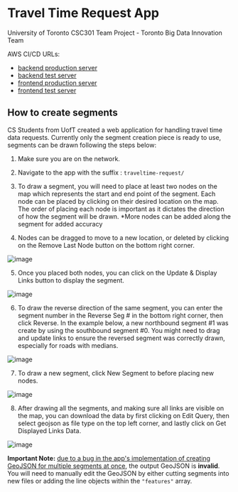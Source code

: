 # Travel Time Request App
University of Toronto CSC301 Team Project - Toronto Big Data Innovation Team

AWS CI/CD URLs:
  - [backend production server](http://backendproduction-env.eba-5qbcpngm.ca-central-1.elasticbeanstalk.com/)
  - [backend test server](http://backendtest-env.eba-aje3qmym.ca-central-1.elasticbeanstalk.com/)
  - [frontend production server](http://frontendproduction-env.eba-4ef5jwdw.ca-central-1.elasticbeanstalk.com/)
  - [frontend test server](http://frontendtest-env.eba-wempu9ue.ca-central-1.elasticbeanstalk.com/)

## How to create segments
CS Students from UofT created a web application for handling travel time data requests. Currently only the segment creation piece is ready to use, segments can be drawn following the steps below:

1. Make sure you are on the network.

2. Navigate to the app with the suffix : `traveltime-request/`

3. To draw a segment, you will need to place at least two nodes on the map which represents the start and end point of the segment. Each node can be placed by clicking on their desired location on the map. The order of placing each node is important as it dictates the direction of how the segment will be drawn. 
*More nodes can be added along the segment for added accuracy


4. Nodes can be dragged to move to a new location, or deleted by clicking on the Remove Last Node button on the bottom right corner. 

 ![image](https://user-images.githubusercontent.com/46324452/108752430-70112e00-7511-11eb-9573-dd375dd3de19.png)

5. Once you placed both nodes, you can click on the Update & Display Links button to display the segment.

 ![image](https://user-images.githubusercontent.com/46324452/108752440-730c1e80-7511-11eb-98e9-4de10bd80bb8.png)

6. To draw the reverse direction of the same segment, you can enter the segment number in the Reverse Seg # in the bottom right corner, then click Reverse. In the example below, a new northbound segment #1 was create by using the southbound segment #0. You might need to drag and update links to ensure the reversed segment was correctly drawn, especially for roads with medians. 

![image](https://user-images.githubusercontent.com/46324452/108752449-756e7880-7511-11eb-82e5-59abd645ae0a.png)


7. To draw a new segment, click New Segment to before placing new nodes. 

 ![image](https://user-images.githubusercontent.com/46324452/108752452-77383c00-7511-11eb-9b5a-40f3664b5e07.png)

8. After drawing all the segments, and making sure all links are visible on the map, you can download the data by first clicking on Edit Query, then select geojson as file type on the top left corner, and lastly click on Get Displayed Links Data.  

![image](https://user-images.githubusercontent.com/46324452/108752457-799a9600-7511-11eb-9fde-08bdd7751c63.png)

**Important Note:** [due to a bug in the app's implementation of creating GeoJSON for multiple segments at once](https://github.com/CityofToronto/bdit_tt_request_app/issues/1), the output GeoJSON is **invalid**. You will need to manually edit the GeoJSON by either cutting segments into new files or adding the line objects within the `"features"` array. 
